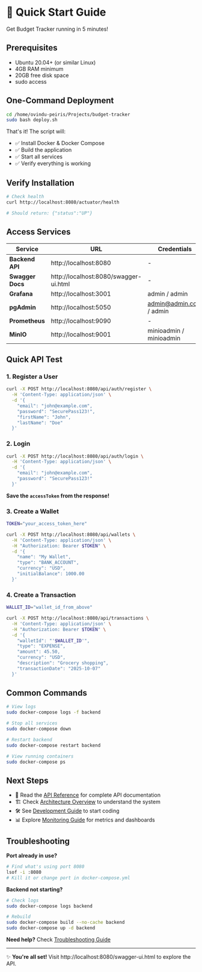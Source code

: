 # 🚀 Quick Start Guide

Get Budget Tracker running in 5 minutes!

## Prerequisites

- Ubuntu 20.04+ (or similar Linux)
- 4GB RAM minimum
- 20GB free disk space
- sudo access

## One-Command Deployment

```bash
cd /home/ovindu-peiris/Projects/budget-tracker
sudo bash deploy.sh
```

That's it! The script will:
- ✅ Install Docker & Docker Compose
- ✅ Build the application
- ✅ Start all services
- ✅ Verify everything is working

## Verify Installation

```bash
# Check health
curl http://localhost:8080/actuator/health

# Should return: {"status":"UP"}
```

## Access Services

| Service | URL | Credentials |
|---------|-----|-------------|
| **Backend API** | http://localhost:8080 | - |
| **Swagger Docs** | http://localhost:8080/swagger-ui.html | - |
| **Grafana** | http://localhost:3001 | admin / admin |
| **pgAdmin** | http://localhost:5050 | admin@admin.com / admin |
| **Prometheus** | http://localhost:9090 | - |
| **MinIO** | http://localhost:9001 | minioadmin / minioadmin |

## Quick API Test

### 1. Register a User

```bash
curl -X POST http://localhost:8080/api/auth/register \
  -H 'Content-Type: application/json' \
  -d '{
    "email": "john@example.com",
    "password": "SecurePass123!",
    "firstName": "John",
    "lastName": "Doe"
  }'
```

### 2. Login

```bash
curl -X POST http://localhost:8080/api/auth/login \
  -H 'Content-Type: application/json' \
  -d '{
    "email": "john@example.com",
    "password": "SecurePass123!"
  }'
```

**Save the `accessToken` from the response!**

### 3. Create a Wallet

```bash
TOKEN="your_access_token_here"

curl -X POST http://localhost:8080/api/wallets \
  -H 'Content-Type: application/json' \
  -H "Authorization: Bearer $TOKEN" \
  -d '{
    "name": "My Wallet",
    "type": "BANK_ACCOUNT",
    "currency": "USD",
    "initialBalance": 1000.00
  }'
```

### 4. Create a Transaction

```bash
WALLET_ID="wallet_id_from_above"

curl -X POST http://localhost:8080/api/transactions \
  -H 'Content-Type: application/json' \
  -H "Authorization: Bearer $TOKEN" \
  -d '{
    "walletId": "'$WALLET_ID'",
    "type": "EXPENSE",
    "amount": 45.50,
    "currency": "USD",
    "description": "Grocery shopping",
    "transactionDate": "2025-10-07"
  }'
```

## Common Commands

```bash
# View logs
sudo docker-compose logs -f backend

# Stop all services
sudo docker-compose down

# Restart backend
sudo docker-compose restart backend

# View running containers
sudo docker-compose ps
```

## Next Steps

- 📖 Read the [API Reference](API_REFERENCE.md) for complete API documentation
- 🏗️ Check [Architecture Overview](ARCHITECTURE.md) to understand the system
- 🛠️ See [Development Guide](DEVELOPMENT.md) to start coding
- 📊 Explore [Monitoring Guide](MONITORING.md) for metrics and dashboards

## Troubleshooting

**Port already in use?**
```bash
# Find what's using port 8080
lsof -i :8080
# Kill it or change port in docker-compose.yml
```

**Backend not starting?**
```bash
# Check logs
sudo docker-compose logs backend

# Rebuild
sudo docker-compose build --no-cache backend
sudo docker-compose up -d backend
```

**Need help?** Check [Troubleshooting Guide](TROUBLESHOOTING.md)

---

✨ **You're all set!** Visit http://localhost:8080/swagger-ui.html to explore the API.
